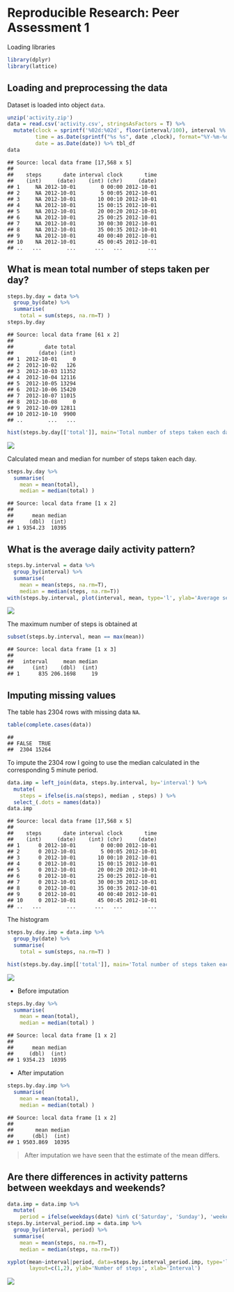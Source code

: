 # Reproducible Research: Peer Assessment 1

Loading libraries


```r
library(dplyr)
library(lattice)
```

## Loading and preprocessing the data

Dataset is loaded into object `data`.


```r
unzip('activity.zip')
data = read.csv('activity.csv', stringsAsFactors = T) %>% 
  mutate(clock = sprintf('%02d:%02d', floor(interval/100), interval %% 100),
         time = as.Date(sprintf("%s %s", date ,clock), format="%Y-%m-%d %H:%M"),
         date = as.Date(date)) %>% tbl_df
data
```

```
## Source: local data frame [17,568 x 5]
## 
##    steps       date interval clock       time
##    (int)     (date)    (int) (chr)     (date)
## 1     NA 2012-10-01        0 00:00 2012-10-01
## 2     NA 2012-10-01        5 00:05 2012-10-01
## 3     NA 2012-10-01       10 00:10 2012-10-01
## 4     NA 2012-10-01       15 00:15 2012-10-01
## 5     NA 2012-10-01       20 00:20 2012-10-01
## 6     NA 2012-10-01       25 00:25 2012-10-01
## 7     NA 2012-10-01       30 00:30 2012-10-01
## 8     NA 2012-10-01       35 00:35 2012-10-01
## 9     NA 2012-10-01       40 00:40 2012-10-01
## 10    NA 2012-10-01       45 00:45 2012-10-01
## ..   ...        ...      ...   ...        ...
```

## What is mean total number of steps taken per day?


```r
steps.by.day = data %>% 
  group_by(date) %>%
  summarise(
    total = sum(steps, na.rm=T) )
steps.by.day
```

```
## Source: local data frame [61 x 2]
## 
##          date total
##        (date) (int)
## 1  2012-10-01     0
## 2  2012-10-02   126
## 3  2012-10-03 11352
## 4  2012-10-04 12116
## 5  2012-10-05 13294
## 6  2012-10-06 15420
## 7  2012-10-07 11015
## 8  2012-10-08     0
## 9  2012-10-09 12811
## 10 2012-10-10  9900
## ..        ...   ...
```


```r
hist(steps.by.day[['total']], main='Total number of steps taken each day', xlab='steps')
```

![](PA1_template_files/figure-html/unnamed-chunk-4-1.png) 

Calculated mean and median for number of steps taken each day.


```r
steps.by.day %>% 
  summarise(
    mean = mean(total),
    median = median(total) )
```

```
## Source: local data frame [1 x 2]
## 
##      mean median
##     (dbl)  (int)
## 1 9354.23  10395
```

## What is the average daily activity pattern?


```r
steps.by.interval = data %>% 
  group_by(interval) %>%
  summarise(
    mean = mean(steps, na.rm=T),
    median = median(steps, na.rm=T))
with(steps.by.interval, plot(interval, mean, type='l', ylab='Average setps'))
```

![](PA1_template_files/figure-html/unnamed-chunk-6-1.png) 

The maximum number of steps is obtained at


```r
subset(steps.by.interval, mean == max(mean))
```

```
## Source: local data frame [1 x 3]
## 
##   interval     mean median
##      (int)    (dbl)  (int)
## 1      835 206.1698     19
```

## Imputing missing values

The table has 2304 rows with missing data `NA`.


```r
table(complete.cases(data))
```

```
## 
## FALSE  TRUE 
##  2304 15264
```

To impute the 2304 row I going to use the median calculated in the corresponding 5 minute period.


```r
data.imp = left_join(data, steps.by.interval, by='interval') %>%
  mutate(
    steps = ifelse(is.na(steps), median , steps) ) %>%
  select_(.dots = names(data))
data.imp
```

```
## Source: local data frame [17,568 x 5]
## 
##    steps       date interval clock       time
##    (int)     (date)    (int) (chr)     (date)
## 1      0 2012-10-01        0 00:00 2012-10-01
## 2      0 2012-10-01        5 00:05 2012-10-01
## 3      0 2012-10-01       10 00:10 2012-10-01
## 4      0 2012-10-01       15 00:15 2012-10-01
## 5      0 2012-10-01       20 00:20 2012-10-01
## 6      0 2012-10-01       25 00:25 2012-10-01
## 7      0 2012-10-01       30 00:30 2012-10-01
## 8      0 2012-10-01       35 00:35 2012-10-01
## 9      0 2012-10-01       40 00:40 2012-10-01
## 10     0 2012-10-01       45 00:45 2012-10-01
## ..   ...        ...      ...   ...        ...
```

The histogram


```r
steps.by.day.imp = data.imp %>% 
  group_by(date) %>%
  summarise(
    total = sum(steps, na.rm=T) )
```


```r
hist(steps.by.day.imp[['total']], main='Total number of steps taken each day', xlab='steps')
```

![](PA1_template_files/figure-html/unnamed-chunk-11-1.png) 

  * Before imputation
  

```r
steps.by.day %>% 
  summarise(
    mean = mean(total),
    median = median(total) )
```

```
## Source: local data frame [1 x 2]
## 
##      mean median
##     (dbl)  (int)
## 1 9354.23  10395
```

  * After imputation
  

```r
steps.by.day.imp %>% 
  summarise(
    mean = mean(total),
    median = median(total) )
```

```
## Source: local data frame [1 x 2]
## 
##       mean median
##      (dbl)  (int)
## 1 9503.869  10395
```

> After imputation we have seen that the estimate of the mean differs.

## Are there differences in activity patterns between weekdays and weekends?


```r
data.imp = data.imp %>% 
  mutate(
    period = ifelse(weekdays(date) %in% c('Saturday', 'Sunday'), 'weekend', 'weekday') )
steps.by.interval_period.imp = data.imp %>% 
  group_by(interval, period) %>%
  summarise(
    mean = mean(steps, na.rm=T),
    median = median(steps, na.rm=T))
```


```r
xyplot(mean~interval|period, data=steps.by.interval_period.imp, type='l', 
       layout=c(1,2), ylab='Number of steps', xlab='Interval')
```

![](PA1_template_files/figure-html/unnamed-chunk-15-1.png) 
